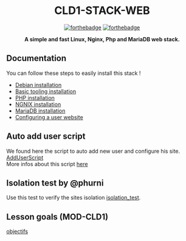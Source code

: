 <div align="center">

# CLD1-STACK-WEB

  [![forthebadge](http://forthebadge.com/images/badges/built-with-love.svg)](http://forthebadge.com)
  [![forthebadge](http://forthebadge.com/images/badges/winter-is-coming.svg)](http://forthebadge.com)

**A simple and fast Linux, Nginx, Php and MariaDB web stack.**

</div>

## Documentation
You can follow these steps to easily install this stack !
- [Debian installation](debian.md)
- [Basic tooling installation](basetools.md)
- [PHP installation](php.md)
- [NGNIX installation](Nginx.md)
- [MariaDB installation](mariaDB.md)
- [Configuring a user website](users.md)

## Auto add user script
We found here the script to auto add new user and configure his site. [AddUserScript](addUser.sh)  
More infos about this script [here](users.md)

## Isolation test by **@phurni**
Use this test to verify the sites isolation [isolation_test](isolation_test.md).

## Lesson goals (MOD-CLD1)
[objectifs](sharedhosting.md)
